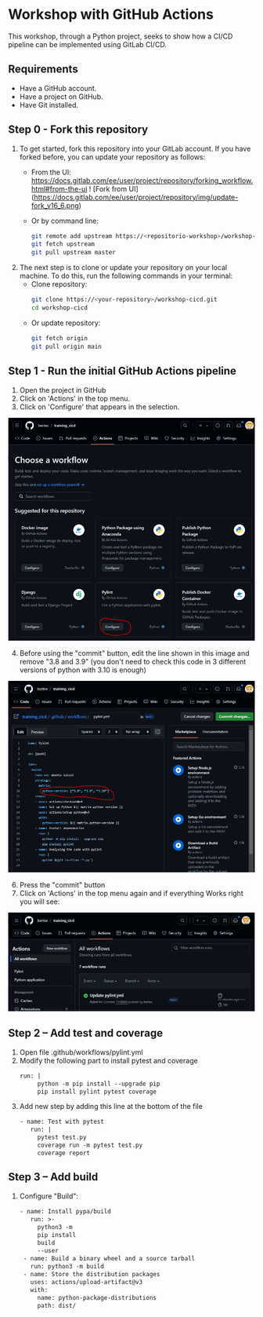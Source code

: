 # Workshop with GitHub Actions

This workshop, through a Python project, seeks to show how a CI/CD pipeline can be implemented using GitLab CI/CD.

## Requirements

- Have a GitHub account.
- Have a project on GitHub.
- Have Git installed.

## Step 0 - Fork this repository

1. To get started, fork this repository into your GitLab account.
If you have forked before, you can update your repository as follows:
    - From the UI: https://docs.gitlab.com/ee/user/project/repository/forking_workflow.html#from-the-ui
    ! [Fork from UI] (https://docs.gitlab.com/ee/user/project/repository/img/update-fork_v16_6.png)

    - Or by command line:
        ```bash
        git remote add upstream https://<repositorio-workshop>/workshop-cicd.git
        git fetch upstream
        git pull upstream master
        ```
2. The next step is to clone or update your repository on your local machine. To do this, run the following commands in your terminal:
    - Clone repository:
        ```bash
        git clone https://<your-repository>/workshop-cicd.git
        cd workshop-cicd
        ```
     - Or update repository:
        ```bash
        git fetch origin
        git pull origin main
        ```
## Step 1 - Run the initial GitHub Actions pipeline
1. Open the project in GitHub
2. Click on 'Actions' in the top menu.
3. Click on 'Configure' that appears in the selection.

![Initial Actions](./images/GitHub_Actions.jpg)

4. Before using the "commit" button, edit the line shown in this image and remove "3.8 and 3.9" (you don't need to check this code in 3 different versions of python with 3.10 is enough)
   
![Initial Python](./images/GitHub_Python.jpg)

6. Press the "commit" button
7. Click on 'Actions' in the top menu again and if everything Works right you will see:
   
![Initial firstAction](./images/GitHub_firstsAction.jpg)


## Step 2 – Add test and coverage

1. Open file .github/workflows/pylint.yml
2. Modify the following part to install pytest and coverage
   ```
   run: |
        python -m pip install --upgrade pip
        pip install pylint pytest coverage
   ```
3. Add new step by adding this line at the bottom of the file
   ```
   - name: Test with pytest
      run: |
        pytest test.py
        coverage run -m pytest test.py
        coverage report
   ```
   
## Step 3 – Add build

1. Configure "Build":
   ```
   - name: Install pypa/build
      run: >-
        python3 -m
        pip install
        build
        --user
    - name: Build a binary wheel and a source tarball
      run: python3 -m build
    - name: Store the distribution packages
      uses: actions/upload-artifact@v3
      with:
        name: python-package-distributions
        path: dist/
   ```
